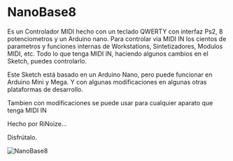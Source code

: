 # NanoBase8
Es un Controlador MIDI hecho con un teclado QWERTY con interfaz Ps2, 
8 potenciometros y un Arduino nano.
Para controlar via MIDI IN los cientos de parametros y funciones internas 
de Workstations, Sintetizadores, Modulos MIDI, etc. 
Todo lo que tenga MIDI IN, haciendo algunos cambios en el Sketch, puedes controlarlo.

Este Sketch está basado en un Arduino Nano, pero puede funcionar en Arduino Mini y Mega.
Y con algunas modificaciones en algunas otras plataformas de desarrollo.

Tambien con modificaciones se puede usar para cualquier aparato que tenga MIDI IN

Hecho por RiNoize...

Disfrútalo.


![NanoBase8](https://user-images.githubusercontent.com/70249646/228099257-6203e60b-5999-4806-9f5d-43b549f85549.jpg)
